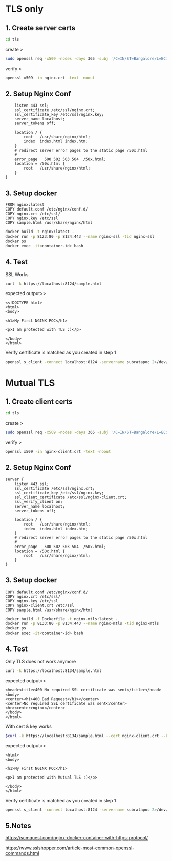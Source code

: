 # TLS only
## 1. Create server certs
```bash
cd tls
```

create > 
```bash
sudo openssl req -x509 -nodes -days 365 -subj '/C=IN/ST=Bangalore/L=ECity/O=Subrata POC/OU=POC/CN=subratapoc' -newkey rsa:2048 -keyout nginx.key -out nginx.crt
```

verify > 
```bash
openssl x509 -in nginx.crt -text -noout
```

## 2. Setup Nginx Conf
```server {
    listen 443 ssl;
    ssl_certificate /etc/ssl/nginx.crt;
    ssl_certificate_key /etc/ssl/nginx.key;
    server_name localhost;
    server_tokens off;

    location / {
        root   /usr/share/nginx/html;
        index  index.html index.htm;
    }
    # redirect server error pages to the static page /50x.html
    #
    error_page   500 502 503 504  /50x.html;
    location = /50x.html {
        root   /usr/share/nginx/html;
    }
}
```
## 3. Setup docker
```
FROM nginx:latest
COPY default.conf /etc/nginx/conf.d/
COPY nginx.crt /etc/ssl/
COPY nginx.key /etc/ssl
COPY sample.html /usr/share/nginx/html
```

```bash
docker build -t nginx:latest .
docker run -p 8123:80 -p 8124:443 --name nginx-ssl -tid nginx-ssl
docker ps
docker exec -it<container-id> bash
```
## 4. Test
SSL Works 
```bash
curl -k https://localhost:8124/sample.html
```
expected output>>
```
<<!DOCTYPE html>
<html>
<body>

<h1>My First NGINX POC</h1>

<p>I am protected with TLS :)</p>

</body>
</html>
```

Verify certificate is matched as you created in step 1
```bash
openssl s_client -connect localhost:8124 -servername subratapoc 2>/dev/null
```

# Mutual TLS
## 1. Create client certs
```bash
cd tls
```
create > 
```bash
sudo openssl req -x509 -nodes -days 365 -subj '/C=IN/ST=Bangalore/L=ECity/O=Subrata POC Clinet/OU=POC/CN=subratapocclient' -newkey rsa:2048 -keyout nginx-client.key -out nginx-client.crt
```
verify >
```bash
openssl x509 -in nginx-client.crt -text -noout
```
## 2. Setup Nginx Conf
```
server {
    listen 443 ssl;
    ssl_certificate /etc/ssl/nginx.crt;
    ssl_certificate_key /etc/ssl/nginx.key;
	ssl_client_certificate /etc/ssl/nginx-client.crt;
	ssl_verify_client on;
    server_name localhost;
    server_tokens off;

    location / {
        root   /usr/share/nginx/html;
        index  index.html index.htm;
    }
    # redirect server error pages to the static page /50x.html
    #
    error_page   500 502 503 504  /50x.html;
    location = /50x.html {
        root   /usr/share/nginx/html;
    }
}
```
## 3. Setup docker
```FROM nginx:latest
COPY default.conf /etc/nginx/conf.d/
COPY nginx.crt /etc/ssl/
COPY nginx.key /etc/ssl
COPY nginx-client.crt /etc/ssl
COPY sample.html /usr/share/nginx/html
```
```bash
docker build -f Dockerfile -t nginx-mtls:latest .
docker run -p 8133:80 -p 8134:443 --name nginx-mtls -tid nginx-mtls
docker ps
docker exec -it<container-id> bash
```
## 4. Test
Only TLS does not work anymore 
```bash
curl -k https://localhost:8134/sample.html
```
expected output>>
```<html>
<head><title>400 No required SSL certificate was sent</title></head>
<body>
<center><h1>400 Bad Request</h1></center>
<center>No required SSL certificate was sent</center>
<hr><center>nginx</center>
</body>
</html>
```
With cert & key works
```bash
$curl -k https://localhost:8134/sample.html --cert nginx-client.crt --key nginx-client.key
```

expected output>>
```<!DOCTYPE html>
<html>
<body>

<h1>My First NGINX POC</h1>

<p>I am protected with Mutual TLS :)</p>

</body>
</html>
```
Verify certificate is matched as you created in step 1
```bash 
openssl s_client -connect localhost:8124 -servername subratapoc 2>/dev/null
```

## 5.Notes

https://scmquest.com/nginx-docker-container-with-https-protocol/

https://www.sslshopper.com/article-most-common-openssl-commands.html